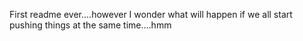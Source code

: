 First readme ever....however I wonder what will happen if we all start pushing things at the same time....hmm
